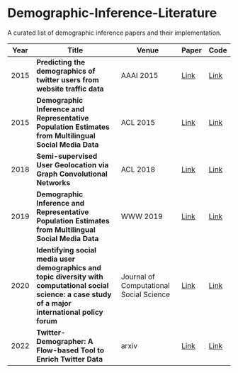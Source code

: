 # Demographic-Inference-Literature
A curated list of  demographic inference papers and their implementation.


| Year | Title | Venue | Paper | Code |
| --- | --- |  --- |  --- | --- |
| 2015 | **Predicting the demographics of twitter users from website traffic data** | AAAI 2015 | [Link](https://dl.acm.org/doi/10.5555/2887007.2887018) | [Link](https://github.com/tapilab/aaai-2015-demographics)|
| 2015 | **Demographic Inference and Representative Population Estimates from Multilingual Social Media Data** | ACL 2015 | [Link](https://aclanthology.org/P15-2104/) | [Link](https://github.com/afshinrahimi/geolocation)|
| 2018 | **Semi-supervised User Geolocation via Graph Convolutional Networks** | ACL 2018 | [Link](https://aclanthology.org/P18-1187/) | [Link](https://github.com/afshinrahimi/geographconv)|
| 2019 | **Demographic Inference and Representative Population Estimates from Multilingual Social Media Data** | WWW 2019 | [Link](https://dl.acm.org/doi/abs/10.1145/3308558.3313684) | [Link](https://github.com/euagendas/m3inference)|
| 2020 | **Identifying social media user demographics and topic diversity with computational social science: a case study of a major international policy forum** | Journal of Computational Social Science | [Link](https://link.springer.com/article/10.1007/s42001-019-00061-9) | [Link](https://github.com/wri/demographic-identifier)|
| 2022 | **Twitter-Demographer: A Flow-based Tool to Enrich Twitter Data** | arxiv | [Link](https://arxiv.org/abs/2201.10986) | [Link](https://github.com/MilaNLProc/twitter-demographer)|
